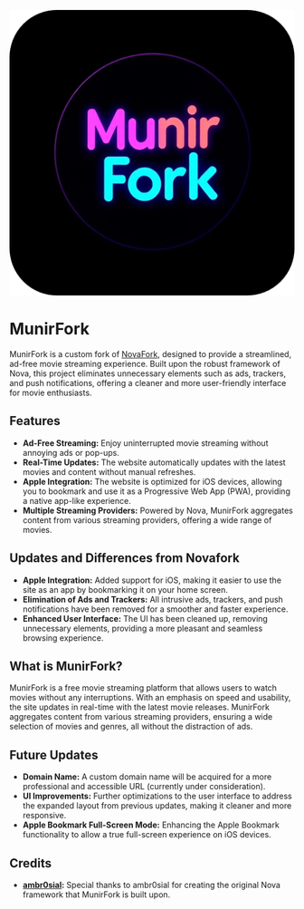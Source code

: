 ![MunirFork Banner](Readme.png)

# MunirFork

MunirFork is a custom fork of [NovaFork](https://github.com/noname25495/novafork), designed to provide a streamlined, ad-free movie streaming experience. Built upon the robust framework of Nova, this project eliminates unnecessary elements such as ads, trackers, and push notifications, offering a cleaner and more user-friendly interface for movie enthusiasts.

## Features

- **Ad-Free Streaming:** Enjoy uninterrupted movie streaming without annoying ads or pop-ups.
- **Real-Time Updates:** The website automatically updates with the latest movies and content without manual refreshes.
- **Apple Integration:** The website is optimized for iOS devices, allowing you to bookmark and use it as a Progressive Web App (PWA), providing a native app-like experience.
- **Multiple Streaming Providers:** Powered by Nova, MunirFork aggregates content from various streaming providers, offering a wide range of movies.
  
## Updates and Differences from Novafork

- **Apple Integration:** Added support for iOS, making it easier to use the site as an app by bookmarking it on your home screen.
- **Elimination of Ads and Trackers:** All intrusive ads, trackers, and push notifications have been removed for a smoother and faster experience.
- **Enhanced User Interface:** The UI has been cleaned up, removing unnecessary elements, providing a more pleasant and seamless browsing experience.

## What is MunirFork?

MunirFork is a free movie streaming platform that allows users to watch movies without any interruptions. With an emphasis on speed and usability, the site updates in real-time with the latest movie releases. MunirFork aggregates content from various streaming providers, ensuring a wide selection of movies and genres, all without the distraction of ads.

## Future Updates

- **Domain Name:** A custom domain name will be acquired for a more professional and accessible URL (currently under consideration).
- **UI Improvements:** Further optimizations to the user interface to address the expanded layout from previous updates, making it cleaner and more responsive.
- **Apple Bookmark Full-Screen Mode:** Enhancing the Apple Bookmark functionality to allow a true full-screen experience on iOS devices.

## Credits

- **[ambr0sial](https://github.com/ambr0sial):** Special thanks to ambr0sial for creating the original Nova framework that MunirFork is built upon.
